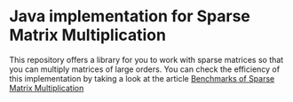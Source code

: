 # Java implementation for **Sparse Matrix Multiplication**

This repository offers a library for you to work with sparse matrices so that you can multiply matrices of large orders. You can check the efficiency of this implementation by taking a look at the article [Benchmarks of Sparse Matrix Multiplication](Benchmark_of_Sparse_Matrix_Multiplication.pdf)
